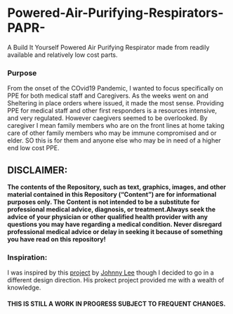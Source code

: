 # Powered-Air-Purifying-Respirators-PAPR-
A Build It Yourself Powered Air Purifying Respirator made from readily available and relatively low cost parts.

### Purpose
From the onset of the COvid19 Pandemic, I wanted to focus specifically on PPE for  both medical staff and Caregivers. As the weeks went on and Sheltering in place orders where issued, it made the most sense. Providing PPE for medical staff and other first responders is a resources intensive, and very regulated. However caegivers seemed to be overlooked. By caregiver I mean family members who are on the front lines at home taking care of other family members who may be immune compromised and or elder. SO this is for them and anyone else who may be in need of a higher end  low cost PPE. 

## DISCLAIMER: 
<B>The contents of the Repository, such as text, graphics, images, and other material contained in this Repository (“Content”) are for 
informational purposes only. The Content is not intended to be a substitute for professional medical advice, diagnosis, or 
treatment.Always seek the advice of your physician or other qualified health provider with any questions you may have regarding a  medical  condition. Never disregard professional medical advice or delay in seeking it because of something you have read on this repository!</B> 

### Inspiration: 
I was inspired by this [project](https://github.com/jcl5m1/ventilator/wiki/Build-a-Low-Cost-PAPR)  by [Johnny Lee](https://github.com/jcl5m1) though I decided to go in a different design direction. His prokect project provided me with a wealth of knowledge. 



#### THIS IS STILL A WORK IN PROGRESS SUBJECT TO FREQUENT CHANGES.
